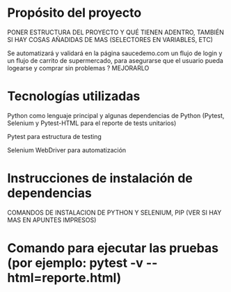 # Propósito del proyecto

PONER ESTRUCTURA DEL PROYECTO Y QUÉ TIENEN ADENTRO, TAMBIÉN SI HAY COSAS AÑADIDAS DE MAS (SELECTORES EN VARIABLES, ETC)
 
Se automatizará y validará en la página saucedemo.com un flujo de login y un flujo de carrito de supermercado, para asegurarse que el usuario pueda logearse y comprar sin problemas  ? MEJORARLO

# Tecnologías utilizadas

Python como lenguaje principal y algunas dependencias de Python (Pytest, Selenium y Pytest-HTML para el reporte de tests unitarios)

Pytest para estructura de testing

Selenium WebDriver para automatización


# Instrucciones de instalación de dependencias

COMANDOS DE INSTALACION DE PYTHON Y SELENIUM, PIP (VER SI HAY MAS EN APUNTES IMPRESOS)

# Comando para ejecutar las pruebas (por ejemplo: pytest -v --html=reporte.html)

